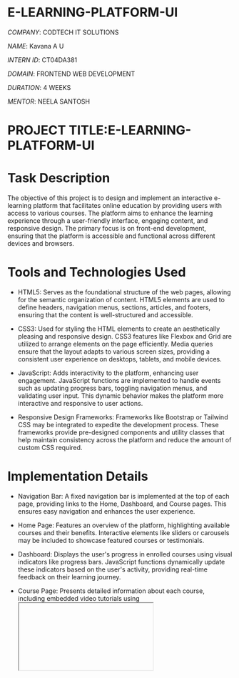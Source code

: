 # E-LEARNING-PLATFORM-UI

*COMPANY*: CODTECH IT SOLUTIONS

*NAME*: Kavana A U

*INTERN ID*: CT04DA381

*DOMAIN*: FRONTEND WEB DEVELOPMENT 

*DURATION*: 4 WEEKS

*MENTOR*: NEELA SANTOSH

# PROJECT TITLE:E-LEARNING-PLATFORM-UI
 
# Task Description
The objective of this project is to design and implement an interactive e-learning platform that facilitates online education by providing users with access to various courses. The platform aims to enhance the learning experience through a user-friendly interface, engaging content, and responsive design. The primary focus is on front-end development, ensuring that the platform is accessible and functional across different devices and browsers.​

# Tools and Technologies Used

* HTML5: Serves as the foundational structure of the web pages, allowing for the semantic organization of content. HTML5 elements are used to define headers, navigation menus, sections, articles, and footers, ensuring that the content is well-structured and accessible.​

* CSS3: Used for styling the HTML elements to create an aesthetically pleasing and responsive design. CSS3 features like Flexbox and Grid are utilized to arrange elements on the page efficiently. Media queries ensure that the layout adapts to various screen sizes, providing a consistent user experience on desktops, tablets, and mobile devices.​

* JavaScript: Adds interactivity to the platform, enhancing user engagement. JavaScript functions are implemented to handle events such as updating progress bars, toggling navigation menus, and validating user input. This dynamic behavior makes the platform more interactive and responsive to user actions.​

* Responsive Design Frameworks: Frameworks like Bootstrap or Tailwind CSS may be integrated to expedite the development process. These frameworks provide pre-designed components and utility classes that help maintain consistency across the platform and reduce the amount of custom CSS required.​


# Implementation Details

* Navigation Bar: A fixed navigation bar is implemented at the top of each page, providing links to the Home, Dashboard, and Course pages. This ensures easy navigation and enhances the user experience.​

* Home Page: Features an overview of the platform, highlighting available courses and their benefits. Interactive elements like sliders or carousels may be included to showcase featured courses or testimonials.​

* Dashboard: Displays the user's progress in enrolled courses using visual indicators like progress bars. JavaScript functions dynamically update these indicators based on the user's activity, providing real-time feedback on their learning journey.​

* Course Page: Presents detailed information about each course, including embedded video tutorials using <iframe> elements. This allows users to access instructional content directly within the platform without the need to navigate to external sites.​

# Applications and Use Cases

The e-learning platform is designed to be versatile and can be utilized in various educational contexts:​

* Academic Institutions: Schools and universities can adopt the platform to supplement traditional classroom teaching, offering students access to additional resources and self-paced learning opportunities.​

* Corporate Training: Businesses can use the platform to train employees on company policies, procedures, or skill development programs, ensuring consistent and accessible training materials.​

* Personal Development: Individuals seeking to acquire new skills or knowledge can enroll in courses offered on the platform, facilitating lifelong learning and personal growth.​

# Conclusion

The development of this interactive e-learning platform leverages modern web technologies to create an accessible, engaging, and responsive educational tool. By focusing on user experience and interactivity, the platform aims to enhance the learning process and provide users with a valuable resource for education and skill development.

